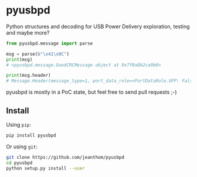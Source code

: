 # pyusbpd

Python structures and decoding for USB Power Delivery exploration, testing and maybe more?

```python
from pyusbpd.message import parse

msg = parse(b"\x41\x0C")
print(msg)
# <pyusbpd.message.GoodCRCMessage object at 0x7f0a8b2ca9b0>

print(msg.header)
# Message.Header(message_type=1, port_data_role=<PortDataRole.UFP: False>, port_power_role=False, specification_revision=<SpecificationRevision.REV20: 1>, cable_plug=False, message_id=6, num_data_obj=0, extended=False)
```

pyusbpd is mostly in a PoC state, but feel free to send pull requests ;-)

## Install

Using `pip`:

```bash
pip install pyusbpd
```

Or using `git`:

```bash
git clone https://github.com/jeanthom/pyusbpd
cd pyusbpd
python setup.py install --user
```
